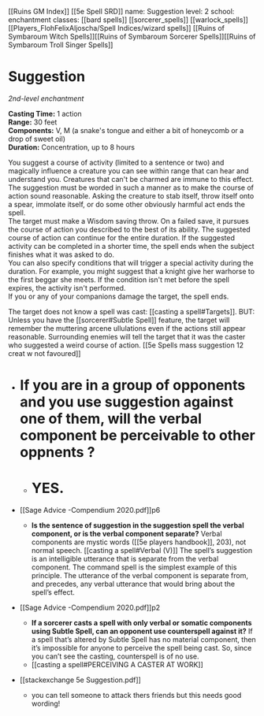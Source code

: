 [[Ruins GM Index]]
[[5e Spell SRD]]
name: Suggestion
level: 2
school: enchantment
classes: [[bard spells]]
         [[sorcerer_spells]]
         [[warlock_spells]]
         [[Players_FlohFelixAljoscha/Spell Indices/wizard spells]] [[Ruins of Symbaroum Witch Spells]][[Ruins of Symbaroum Sorcerer Spells]][[Ruins of Symbaroum Troll Singer Spells]]

# Suggestion
_2nd-level enchantment_ 

**Casting Time:** 1 action    
**Range:** 30 feet    
**Components:** V, M (a snake's tongue and either a bit of honeycomb or a drop of sweet oil)    
**Duration:** Concentration, up to 8 hours 

You suggest a course of activity (limited to a sentence or two) and magically influence a creature you can see within range that can hear and understand you. Creatures that can't be charmed are immune to this effect. The suggestion must be worded in such a manner as to make the course of action sound reasonable. Asking the creature to stab itself, throw itself onto a spear, immolate itself, or do some other obviously harmful act ends the spell.    
The target must make a Wisdom saving throw. On a failed save, it pursues the course of action you described to the best of its ability. The suggested course of action can continue for the entire duration. If the suggested activity can be completed in a shorter time, the spell ends when the subject finishes what it was asked to do.    
You can also specify conditions that will trigger a special activity during the duration. For example, you might suggest that a knight give her warhorse to the first beggar she meets. If the condition isn't met before the spell expires, the activity isn't performed.    
If you or any of your companions damage the target, the spell ends. 

The target does not know a spell was cast: [[casting a spell#Targets]]. BUT: Unless you have the [[sorcerer#Subtle Spell]] feature, the target will remember the muttering arcene ullulations even if the actions still appear reasonable. Surrounding enemies will tell the target that it was the caster who suggested a weird course of action.
[[5e Spells mass suggestion 12 creat w not favoured]]

- # If you are in a group of opponents and you use suggestion against one of them, will the verbal component be perceivable to other oppnents ?
	- # YES.

- [[Sage Advice -Compendium 2020.pdf]]p6
	- **Is the sentence of suggestion in the suggestion spell  the verbal component, or is the verbal component separate?** Verbal components are mystic words ([[5e players handbook]], 203), not normal speech. [[casting a spell#Verbal (V)]] The spell’s suggestion is an intelligible utterance that is separate from the verbal component. The command spell is the simplest example of this principle. The utterance of the verbal component is separate from, and precedes, any verbal utterance that would bring about the spell’s effect.
- [[Sage Advice -Compendium 2020.pdf]]p2
	- **If a sorcerer casts a spell with only verbal or somatic components using Subtle Spell, can an opponent use counterspell against it?** If a spell that’s altered by Subtle Spell has no material component, then it’s impossible for anyone to perceive the spell being cast. So, since you can’t see the casting, counterspell is of no use.
	- [[casting a spell#PERCEIVING A CASTER AT WORK]]
- [[stackexchange 5e Suggestion.pdf]]
	- you can tell someone to attack thers friends but this needs good wording!